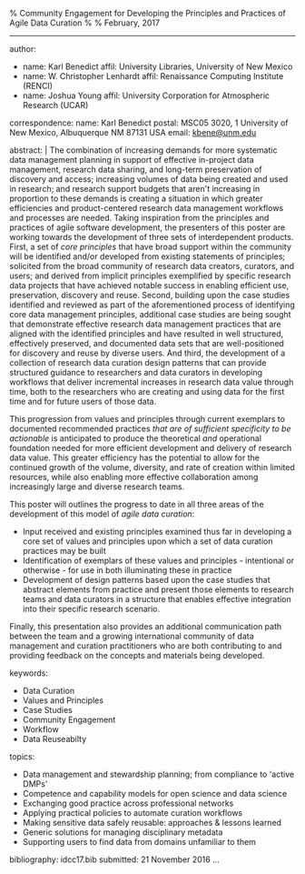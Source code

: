 % Community Engagement for Developing the Principles and Practices of Agile Data Curation
% 
% February, 2017

---
author:
- name: Karl Benedict
  affil: University Libraries, University of New Mexico
- name: W. Christopher Lenhardt
  affil: Renaissance Computing Institute (RENCI)
- name: Joshua Young
  affil: University Corporation for Atmospheric Research (UCAR)

correspondence:
  name: Karl Benedict
  postal: MSC05 3020, 1 University of New Mexico, Albuquerque NM 87131 USA
  email: kbene@unm.edu 

abstract: |
  The combination of increasing demands for more systematic data management planning in support of effective in-project data management, research data sharing, and long-term preservation of discovery and access; increasing volumes of data being created and used in research; and research support budgets that aren't increasing in proportion to these demands is creating a situation in which greater efficiencies and product-centered research data management workflows and processes are needed. Taking inspiration from the principles and practices of agile software development, the presenters of this poster are working towards the development of three sets of interdependent products. First, a set of *core principles* that have broad support within the community will be identified and/or developed from existing statements of principles; solicited from the broad community of research data creators, curators, and users; and derived from implicit principles exemplified by specific research data projects that have achieved notable success in enabling efficient use, preservation, discovery and reuse. Second, building upon the case studies identified and reviewed as part of the aforementioned process of identifying core data management principles, additional case studies are being sought that demonstrate effective research data management practices that are aligned with the identified principles and have resulted in well structured, effectively preserved, and documented data sets that are well-positioned for discovery and reuse by diverse users. And third, the development of a collection of research data curation design patterns that can provide structured guidance to researchers and data curators in developing workflows that deliver incremental increases in research data value through time, both to the researchers who are creating and using data for the first time and for future users of those data. 

  This progression from values and principles through current exemplars to documented recommended practices *that are of sufficient specificity to be actionable* is anticipated to produce the theoretical *and* operational foundation needed for more efficient development and delivery of research data value. This greater efficiency has the potential to allow for the continued growth of the volume, diversity, and rate of creation within limited resources, while also enabling more effective collaboration among increasingly large and diverse research teams.  

  This poster will outlines the progress to date in all three areas of the development of this model of *agile data curation*:

  * Input received and existing principles examined thus far in developing a core set of values and principles upon which a set of data curation practices may be built 
  * Identification of exemplars of these values and principles - intentional or otherwise - for use in both illuminating these in practice
  * Development of design patterns based upon the case studies that abstract elements from practice and present those elements to research teams and data curators in a structure that enables effective integration into their specific research scenario. 

  Finally, this presentation also provides an additional communication path between the team and a growing international community of data management and curation practitioners who are both contributing to and providing feedback on the concepts and materials being developed.  

keywords:
- Data Curation
- Values and Principles
- Case Studies
- Community Engagement
- Workflow
- Data Reuseabilty

topics:
- Data management and stewardship planning; from compliance to 'active DMPs' 
- Competence and capability models for open science and data science
- Exchanging good practice across professional networks 
- Applying practical policies to automate curation workflows 
- Making sensitive data safely reusable: approaches & lessons learned 
- Generic solutions for managing disciplinary metadata 
- Supporting users to find data from domains unfamiliar to them 

bibliography: idcc17.bib
submitted: 21 November 2016
...

